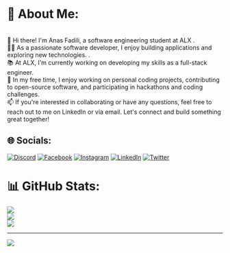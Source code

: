 # 💫 About Me:
<br>👋 Hi there! I'm Anas Fadili, a software engineering student at ALX .<br>👨‍💻 As a passionate software developer, I enjoy building applications and exploring new technologies. .<br>📚 At ALX, I'm currently working on developing my skills as a full-stack engineer.<br>🚀 In my free time, I enjoy working on personal coding projects, contributing to open-source software, and participating in hackathons and coding challenges.<br>📫 If you're interested in collaborating or have any questions, feel free to reach out to me on LinkedIn or via email. Let's connect and build something great together!


## 🌐 Socials:
[![Discord](https://img.shields.io/badge/Discord-%237289DA.svg?logo=discord&logoColor=white)](https://discord.gg/anasfadili#3619) [![Facebook](https://img.shields.io/badge/Facebook-%231877F2.svg?logo=Facebook&logoColor=white)](https://facebook.com/anas.fadili.50115) [![Instagram](https://img.shields.io/badge/Instagram-%23E4405F.svg?logo=Instagram&logoColor=white)](https://instagram.com/0anas_) [![LinkedIn](https://img.shields.io/badge/LinkedIn-%230077B5.svg?logo=linkedin&logoColor=white)](https://linkedin.com/in/anas-fadili-180ba91a9) [![Twitter](https://img.shields.io/badge/Twitter-%231DA1F2.svg?logo=Twitter&logoColor=white)](https://twitter.com/0anas__) 
# 📊 GitHub Stats:
![](https://github-readme-stats.vercel.app/api?username=AnasThesuper&theme=dark&hide_border=false&include_all_commits=false&count_private=false)<br/>
![](https://github-readme-streak-stats.herokuapp.com/?user=AnasThesuper&theme=dark&hide_border=false)<br/>
![](https://github-readme-stats.vercel.app/api/top-langs/?username=AnasThesuper&theme=dark&hide_border=false&include_all_commits=false&count_private=false&layout=compact)

---
[![](https://visitcount.itsvg.in/api?id=AnasThesuper&icon=5&color=12)](https://visitcount.itsvg.in)

<!-- Proudly created with GPRM ( https://gprm.itsvg.in ) -->
